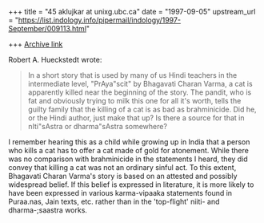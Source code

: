 +++
title = "45 aklujkar at unixg.ubc.ca"
date = "1997-09-05"
upstream_url = "https://list.indology.info/pipermail/indology/1997-September/009113.html"

+++
[Archive link](https://list.indology.info/pipermail/indology/1997-September/009113.html)

Robert A. Hueckstedt wrote:

>In a short story that is used by many of us Hindi teachers in the
>intermediate level, "PrAya"scit" by Bhagavati Charan Varma, a cat is
>apparently killed near the beginning of the story. The pandit, who is fat
>and obviously trying to milk this one for all it's worth, tells the
>guilty family that the killing of a cat is as bad as brahminicide. Did
>he, or the Hindi author, just make that up? Is there a source for that in
>nIti"sAstra or dharma"sAstra somewhere?

I remember hearing this as a child while growing up in India that a person
who kills a cat has to offer a cat made of gold for atonement. While there
was no comparison with brahminicide in the statements I heard, they did
convey that  killing a cat was not an ordinary sinful act. To this extent,
Bhagavati Charan Varma's story is based on an attested and possibly
widespread belief. If this belief is expressed in literature, it is more
likely to have been expressed in various karma-vipaaka statements found in
Puraa.nas, Jain texts, etc. rather than in the 'top-flight' niiti- and
dharma-;saastra works.






